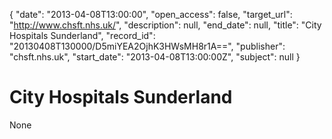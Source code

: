 {
  "date": "2013-04-08T13:00:00", 
  "open_access": false, 
  "target_url": "http://www.chsft.nhs.uk/", 
  "description": null, 
  "end_date": null, 
  "title": "City Hospitals Sunderland", 
  "record_id": "20130408T130000/D5miYEA2OjhK3HWsMH8r1A==", 
  "publisher": "chsft.nhs.uk", 
  "start_date": "2013-04-08T13:00:00Z", 
  "subject": null
}

# City Hospitals Sunderland

None